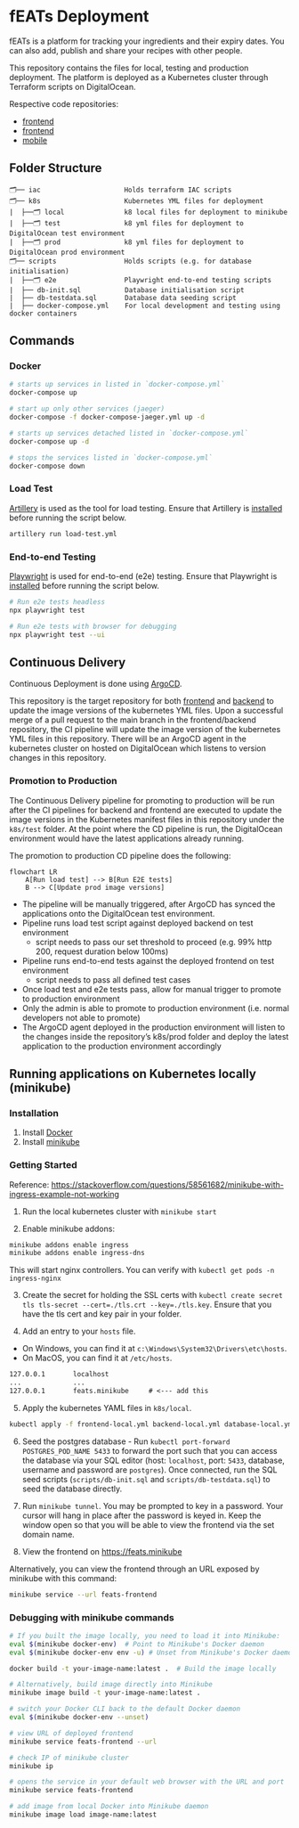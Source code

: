 # fEATs Deployment

fEATs is a platform for tracking your ingredients and their expiry dates. You can also add, publish and share your recipes with other people.

This repository contains the files for local, testing and production deployment. The platform is deployed as a Kubernetes cluster through Terraform scripts on DigitalOcean.

Respective code repositories:
- [frontend](https://github.com/feats-mtech/frontend)
- [frontend](https://github.com/feats-mtech/backend)
- [mobile](https://github.com/feats-mtech/mobile)

## Folder Structure

```
🗂️── iac                     Holds terraform IAC scripts
🗂️── k8s                     Kubernetes YML files for deployment
|  ├──🗂️ local               k8 local files for deployment to minikube
|  ├──🗂️ test                k8 yml files for deployment to DigitalOcean test environment
|  ├──🗂️ prod                k8 yml files for deployment to DigitalOcean prod environment
🗂️── scripts                 Holds scripts (e.g. for database initialisation)
|  ├──🗂️ e2e                 Playwright end-to-end testing scripts
|  ├── db-init.sql           Database initialisation script
|  ├── db-testdata.sql       Database data seeding script
|  ├── docker-compose.yml    For local development and testing using docker containers
```

## Commands

### Docker

```sh
# starts up services in listed in `docker-compose.yml`
docker-compose up

# start up only other services (jaeger)
docker-compose -f docker-compose-jaeger.yml up -d

# starts up services detached listed in `docker-compose.yml`
docker-compose up -d

# stops the services listed in `docker-compose.yml`
docker-compose down
```

### Load Test

[Artillery](https://artillery.io/) is used as the tool for load testing. Ensure that Artillery is [installed](https://www.artillery.io/docs/get-started/get-artillery) before running the script below.

```sh
artillery run load-test.yml
```

### End-to-end Testing

[Playwright](https://playwright.dev/) is used for end-to-end (e2e) testing. Ensure that Playwright is [installed](https://playwright.dev/docs/intro#installing-playwright) before running the script below.

```sh
# Run e2e tests headless
npx playwright test

# Run e2e tests with browser for debugging
npx playwright test --ui
```


## Continuous Delivery

Continuous Deployment is done using [ArgoCD](https://argo-cd.readthedocs.io/en/stable/).

This repository is the target repository for both [frontend](https://github.com/mtechse-dmss-capstone/frontend) and [backend](https://github.com/mtechse-dmss-capstone/backend) to update the image versions of the kubernetes YML files. Upon a successful merge of a pull request to the main branch in the frontend/backend repository, the CI pipeline will update the image version of the kubernetes YML files in this repository. There will be an ArgoCD agent in the kubernetes cluster on hosted on DigitalOcean which listens to version changes in this repository. 

### Promotion to Production

The Continuous Delivery pipeline for promoting to production will be run after the CI pipelines for backend and frontend are executed to update the image versions in the Kubernetes manifest files in this repository under the `k8s/test` folder. At the point where the CD pipeline is run, the DigitalOcean environment would have the latest applications already running.

The promotion to production CD pipeline does the following:

```mermaid
flowchart LR
    A[Run load test] --> B[Run E2E tests]
    B --> C[Update prod image versions]
```

- The pipeline will be manually triggered, after ArgoCD has synced the applications onto the DigitalOcean test environment.
- Pipeline runs load test script against deployed backend on test environment
    - script needs to pass our set threshold to proceed (e.g. 99% http 200, request duration below 100ms)
- Pipeline runs end-to-end tests against the deployed frontend on test environment
    - script needs to pass all defined test cases
- Once load test and e2e tests pass, allow for manual trigger to promote to production environment
- Only the admin is able to promote to production environment (i.e. normal developers not able to promote)
- The ArgoCD agent deployed in the production environment will listen to the changes inside the repository’s k8s/prod folder and deploy the latest application to the production environment accordingly

## Running applications on Kubernetes locally (minikube)

### Installation

1. Install [Docker](https://docs.docker.com/desktop/setup/install/)
2. Install [minikube](https://minikube.sigs.k8s.io/docs/start/)

### Getting Started

Reference: https://stackoverflow.com/questions/58561682/minikube-with-ingress-example-not-working

1. Run the local kubernetes cluster with `minikube start`

2. Enable minikube addons:

```sh
minikube addons enable ingress
minikube addons enable ingress-dns
```

This will start nginx controllers. You can verify with `kubectl get pods -n ingress-nginx`

3. Create the secret for holding the SSL certs with `kubectl create secret tls tls-secret --cert=./tls.crt --key=./tls.key`. Ensure that you have the tls cert and key pair in your folder.

4. Add an entry to your `hosts` file.

- On Windows, you can find it at `c:\Windows\System32\Drivers\etc\hosts`. 
- On MacOS, you can find it at `/etc/hosts`.

```txt
127.0.0.1       localhost
...             ...
127.0.0.1       feats.minikube     # <--- add this
```

5. Apply the kubernetes YAML files in `k8s/local`.

```sh
kubectl apply -f frontend-local.yml backend-local.yml database-local.yml
```

6. Seed the postgres database - Run `kubectl port-forward POSTGRES_POD_NAME 5433` to forward the port such that you can access the database via your SQL editor (host: `localhost`, port: `5433`, database, username and password are `postgres`). Once connected, run the SQL seed scripts (`scripts/db-init.sql` and `scripts/db-testdata.sql`) to seed the database directly.

7. Run `minikube tunnel`. You may be prompted to key in a password. Your cursor will hang in place after the password is keyed in. Keep the window open so that you will be able to view the frontend via the set domain name.

8. View the frontend on https://feats.minikube

Alternatively, you can view the frontend through an URL exposed by minikube with this command:

```sh
minikube service --url feats-frontend
```

### Debugging with minikube commands

```sh
# If you built the image locally, you need to load it into Minikube:
eval $(minikube docker-env)  # Point to Minikube's Docker daemon
eval $(minikube docker-env env -u) # Unset from Minikube's Docker daemon

docker build -t your-image-name:latest .  # Build the image locally

# Alternatively, build image directly into Minikube
minikube image build -t your-image-name:latest .

# switch your Docker CLI back to the default Docker daemon
eval $(minikube docker-env --unset)

# view URL of deployed frontend
minikube service feats-frontend --url

# check IP of minikube cluster
minikube ip

# opens the service in your default web browser with the URL and port
minikube service feats-frontend

# add image from local Docker into Minikube daemon
minikube image load image-name:latest
```